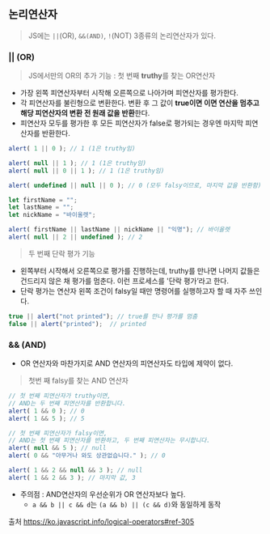 ## 논리연산자
> JS에는 ```||```(OR), ```&&(AND)```, ```!```(NOT) 3종류의 논리연산자가 있다.

### || (OR)
> JS에서만의 OR의 추가 기능 : 첫 번째 **truthy**를 찾는 OR연산자
- 가장 왼쪽 피연산자부터 시작해 오른쪽으로 나아가며 피연산자를 평가한다.
- 각 피연산자를 불린형으로 변환한다. 변환 후 그 값이 **true이면 이면 연산을 멈추고 해당 피연산자의 변환 전 원래 값을 반환**한다.
- 피연산자 모두를 평가한 후 모든 피연산자가 false로 평가되는 경우엔 마지막 피연산자를 반환한다.

```js
alert( 1 || 0 ); // 1 (1은 truthy임)

alert( null || 1 ); // 1 (1은 truthy임)
alert( null || 0 || 1 ); // 1 (1은 truthy임)

alert( undefined || null || 0 ); // 0 (모두 falsy이므로, 마지막 값을 반환함)
```
```js
let firstName = "";
let lastName = "";
let nickName = "바이올렛";

alert( firstName || lastName || nickName || "익명"); // 바이올렛
alert( null || 2 || undefined ); // 2
```

> 두 번째 단락 평가 기능
-  왼쪽부터 시작해서 오른쪽으로 평가를 진행하는데, truthy를 만나면 나머지 값들은 건드리지 않은 채 평가를 멈춘다.
   이런 프로세스를 '단락 평가’라고 한다.
- 단락 평가는 연산자 왼쪽 조건이 falsy일 때만 명령어를 실행하고자 할 때 자주 쓰인다.
```js
true || alert("not printed"); // true를 만나 평가를 멈춤
false || alert("printed");  // printed
```

### && (AND)
- OR 연산자와 마찬가지로 AND 연산자의 피연산자도 타입에 제약이 없다.
> 첫번 째 falsy를 찾는 AND 연산자

```js
// 첫 번째 피연산자가 truthy이면,
// AND는 두 번째 피연산자를 반환합니다.
alert( 1 && 0 ); // 0
alert( 1 && 5 ); // 5

// 첫 번째 피연산자가 falsy이면,
// AND는 첫 번째 피연산자를 반환하고, 두 번째 피연산자는 무시합니다.
alert( null && 5 ); // null
alert( 0 && "아무거나 와도 상관없습니다." ); // 0
```
```js
alert( 1 && 2 && null && 3 ); // null
alert( 1 && 2 && 3 ); // 마지막 값, 3
```

- 주의점 : AND연산자의 우선순위가 OR 연산자보다 높다.
    - ```a && b || c && d```는 ```(a && b) || (c && d)```와 동일하게 동작
    
출처 <https://ko.javascript.info/logical-operators#ref-305>
    
